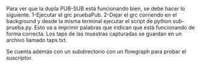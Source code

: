 Para ver que la dupla PUB-SUB está funcionando bien, se debe hacer lo siguiente.
1-Ejecutar el grc pruebaPub.
2-Dejar el grc corriendo en el background y desde la misma terminal ejecutar el script de python sub-prueba.py. 
Esto va a imprimir palabras que indican que está funcionando de forma correcta. 
Los taps de las muestras capturadas se guardan en un archivo llamado taps.txt.

Se cuenta además con un subdirectorio con un flowgraph para probar el suscriptor. 
